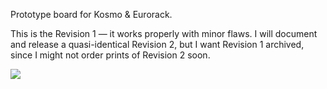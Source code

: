 Prototype board for Kosmo & Eurorack.

This is the Revision 1 — it works properly with minor flaws. I will document and release a quasi-identical Revision 2, but I want Revision 1 archived, since I might not order prints of Revision 2 soon.

![](https://fedi.aria.dog/media/8631a01e2a1bcc2ec195b8a0313242766c91d18772d0dce5e537db0c11c7a39d.jpg)